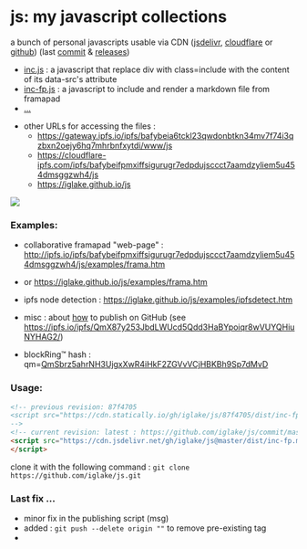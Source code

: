 # js: my javascript collections

a bunch of personal javascripts usable via CDN ([jsdelivr][jd], [cloudflare][cf] or [github][gh])
(last [commit](https://github.com/iglake/js/commit/) & [releases](https://github.com/iglake/js/releases))

 * [inc.js][1] : a javascript that replace div with class=include with the content of its data-src's attribute
 * [inc-fp.js][2] : a javascript to include and render a markdown file from framapad
 * [...](https://cdn.jsdelivr.net/gh/iglake/js@master/dist/)

[1]: https://cdn.jsdelivr.net/gh/iglake/js@master/dist/inc.js
[2]: https://cdn.jsdelivr.net/gh/iglake/js@master/dist/inc-fp.js

 * other URLs for accessing the files :
    - <https://gateway.ipfs.io/ipfs/bafybeia6tckl23qwdonbtkn34mv7f74i3qzbxn2oejy6hq7mhrbnfxytdi/www/js>
    - <https://cloudflare-ipfs.com/ipfs/bafybeifpmxiffsigurugr7edpdujsccct7aamdzyliem5u454dmsggzwh4/js>
    - <https://iglake.github.io/js>

[![](https://data.jsdelivr.com/v1/package/gh/iglake/js/badge)](https://www.jsdelivr.com/package/gh/iglake/js)

### Examples:

 * collaborative framapad "web-page" : <http://ipfs.io/ipfs/bafybeifpmxiffsigurugr7edpdujsccct7aamdzyliem5u454dmsggzwh4/js/examples/frama.htm>
 *  or <https://iglake.github.io/js/examples/frama.htm>

 *  ipfs node detection : <https://iglake.github.io/js/examples/ipfsdetect.htm>

 * misc : about [how](https://www.one-tab.com/page/XuCCeOg2SkSSwTD8JzvWfw) to publish on GitHub (see <https://ipfs.io/ipfs/QmX87y253JbdLWUcd5Qdd3HaBYpoiqr8wVUYQHiuNYHAG2/>)

 * blockRing™ hash : qm=[QmSbrz5ahrNH3UjgxXwR4iHkF2ZGVvVCjHBKBh9Sp7dMvD](http://gateway.ipfs.io/ipfs/QmSbrz5ahrNH3UjgxXwR4iHkF2ZGVvVCjHBKBh9Sp7dMvD)

### Usage:

```html
<!-- previous revision: 87f4705
<script src="https://cdn.statically.io/gh/iglake/js/87f4705/dist/inc-fp.js">
-->
<!-- current revision: latest : https://github.com/iglake/js/commit/master -->
<script src="https://cdn.jsdelivr.net/gh/iglake/js@master/dist/inc-fp.min.js">
</script>
 ```

[gh]: http://github.com/iglake/
[jd]: https://www.jsdelivr.com/package/gh/iglake/js
[cf]: https://cloudflare-ipfs.com/ipfs/bafybeifpmxiffsigurugr7edpdujsccct7aamdzyliem5u454dmsggzwh4/js

clone it with the following command :
  ```git clone https://github.com/iglake/js.git```

### Last fix ...

- minor fix in the publishing script (msg)
- added : ```git push --delete origin ""``` to remove pre-existing tag 
- 
